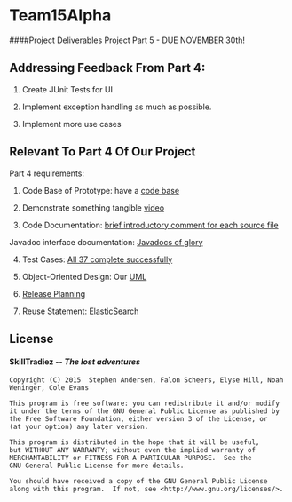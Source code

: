 # Team15Alpha
####Project Deliverables 
Project Part 5 - DUE NOVEMBER 30th! 

## Addressing Feedback From Part 4:
  1. Create JUnit Tests for UI
  2. Implement exception handling as much as possible.
  
  3. Implement more use cases

## Relevant To Part 4 Of Our Project
Part 4 requirements:


   1. Code Base of Prototype: have a [code base](https://github.com/CMPUT301F15T15/Team15Alpha)


   2. Demonstrate something tangible [video](https://github.com/CMPUT301F15T15/Team15Alpha/blob/master/p4.mp4) 
   
   
   3. Code Documentation: [brief introductory comment for each source file](https://github.com/CMPUT301F15T15/Team15Alpha/wiki/Brief-Comment-For-Each-File)
   
   Javadoc interface documentation: [Javadocs of glory](https://github.com/CMPUT301F15T15/Team15Alpha/tree/master/docs/Javadocs)

   4. Test Cases: [All 37 complete successfully](https://github.com/CMPUT301F15T15/Team15Alpha/tree/master/Skill/app/src/androidTest/java/com/skilltradiez/skilltraderz)
   

   5. Object-Oriented Design: Our [UML](https://github.com/CMPUT301F15T15/Team15Alpha/tree/master/docs/UML)

   6. [Release Planning](https://github.com/CMPUT301F15T15/Team15Alpha/wiki/Release-Planning)

   7. Reuse Statement: [ElasticSearch](https://github.com/CMPUT301F15T15/Team15Alpha/wiki/ElasticSearch)



## License 
####   __SkillTradiez__ -- _The lost adventures_
   
    Copyright (C) 2015  Stephen Andersen, Falon Scheers, Elyse Hill, Noah Weninger, Cole Evans

    This program is free software: you can redistribute it and/or modify
    it under the terms of the GNU General Public License as published by
    the Free Software Foundation, either version 3 of the License, or
    (at your option) any later version.

    This program is distributed in the hope that it will be useful,
    but WITHOUT ANY WARRANTY; without even the implied warranty of
    MERCHANTABILITY or FITNESS FOR A PARTICULAR PURPOSE.  See the
    GNU General Public License for more details.

    You should have received a copy of the GNU General Public License
    along with this program.  If not, see <http://www.gnu.org/licenses/>.
